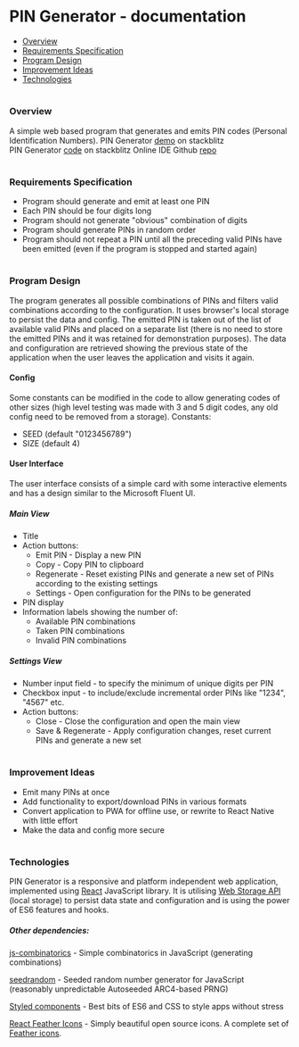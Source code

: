  # PIN Generator - documentation
 
 - [Overview](#overview)
 - [Requirements Specification](#requirements)
 - [Program Design](#design)
 - [Improvement Ideas](#improvement)
 - [Technologies](#technology)
#

### <div id="overview">Overview</div>
A simple web based program that generates and emits PIN codes (Personal Identification
Numbers).
PIN Generator [demo](https://pintest.stackblitz.io/) on stackblitz  
PIN Generator [code](https://stackblitz.com/edit/pintest) on stackblitz Online IDE
Github [repo](https://github.com/Arnuga3/pin)
#

### <div id="requirements">Requirements Specification</div>

 - Program should generate and emit at least one PIN
 - Each PIN should be four digits long
 - Program should not generate "obvious" combination of digits
 - Program should generate PINs in random order
 - Program should not repeat a PIN until all the preceding valid PINs have been
emitted (even if the program is stopped and started again)
#

### <div id="design">Program Design</div>

The program generates all possible combinations of PINs and filters valid combinations according to the configuration. It uses browser's local storage to persist the data and config. The emitted PIN is taken out of the list of available valid PINs and placed on a separate list (there is no need to store the emitted PINs and it was retained for demonstration purposes). The data and configuration are retrieved showing the previous state of the application when the user leaves the application and visits it again.

#### Config
Some constants can be modified in the code to allow generating codes of other sizes (high level testing was made with 3 and 5 digit codes, any old config need to be removed from a storage).
Constants:

 - SEED (default "0123456789")
 - SIZE (default 4)

#### User Interface
The user interface consists of a simple card with some interactive elements and has a design similar to the Microsoft Fluent UI.

##### Main View
 - Title
 - Action buttons:
	 - Emit PIN - Display a new PIN
	 - Copy - Copy PIN to clipboard
	 - Regenerate - Reset existing PINs and generate a new set of PINs according to the existing settings
	 - Settings - Open configuration for the PINs to be generated
 - PIN display
 - Information labels showing the number of:
	 - Available PIN combinations
	 - Taken PIN combinations
	 - Invalid PIN combinations
##### Settings View
 - Number input field - to specify the minimum of unique digits per PIN
 - Checkbox input - to include/exclude incremental order PINs like "1234", "4567" etc.
 - Action buttons:
	 - Close - Close the configuration and open the main view
	 - Save & Regenerate - Apply configuration changes, reset current PINs and generate a new set
#


### <div id="improvement">Improvement Ideas</div>

 - Emit many PINs at once
 - Add functionality to export/download PINs in various formats
 - Convert application to PWA for offline use, or rewrite to React Native with little effort
 - Make the data and config more secure
#

### <div id="technology">Technologies</div>

PIN Generator is a responsive and platform independent web application, implemented using [React](https://reactjs.org/) JavaScript library. It is utilising [Web Storage API](https://developer.mozilla.org/en-US/docs/Web/API/Web_Storage_API) (local storage) to persist data state and configuration and is using the power of ES6 features and hooks.
##### Other dependencies:
[js-combinatorics](https://github.com/dankogai/js-combinatorics) - Simple combinatorics in JavaScript (generating combinations)

[seedrandom](https://github.com/davidbau/seedrandom) - Seeded random number generator for JavaScript (reasonably unpredictable Autoseeded ARC4-based PRNG)

[Styled components](https://styled-components.com/) - Best bits of ES6 and CSS to style apps without stress

[React Feather Icons](https://github.com/feathericons/react-feather) - Simply beautiful open source icons. A complete set of [Feather icons](https://feathericons.com/).

